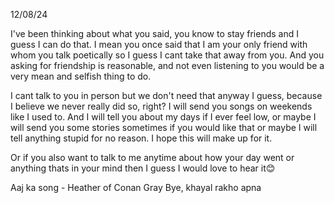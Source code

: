 12/08/24

I've been thinking about what you said, you know to stay friends and I guess I can do that. I mean you once said that I am your only friend with whom you talk poetically so I guess I cant take that away from you. And you asking for friendship is reasonable, and not even listening to you would be a very mean and selfish thing to do.

I cant talk to you in person but we don't need that anyway I guess, because I believe we never really did so, right? I will send you songs on weekends like I used to. And I will tell you about my days if I ever feel low, or maybe I will send you some stories sometimes if you would like that or maybe I will tell anything stupid for no reason.
I hope this will make up for it.

Or if you also want to talk to me anytime about how your day went or anything thats in your mind then I guess I would love to hear it😊

Aaj ka song - Heather of Conan Gray
Bye, khayal rakho apna
